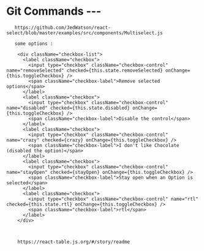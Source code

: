 # Git Commands  ---


       https://github.com/JedWatson/react-select/blob/master/examples/src/components/Multiselect.js

       some options :
       
        <div className="checkbox-list">
          <label className="checkbox">
            <input type="checkbox" className="checkbox-control" name="removeSelected" checked={this.state.removeSelected} onChange={this.toggleCheckbox} />
            <span className="checkbox-label">Remove selected options</span>
          </label>
          <label className="checkbox">
            <input type="checkbox" className="checkbox-control" name="disabled" checked={this.state.disabled} onChange={this.toggleCheckbox} />
            <span className="checkbox-label">Disable the control</span>
          </label>
          <label className="checkbox">
            <input type="checkbox" className="checkbox-control" name="crazy" checked={crazy} onChange={this.toggleCheckbox} />
            <span className="checkbox-label">I don't like Chocolate (disabled the option)</span>
          </label>
          <label className="checkbox">
            <input type="checkbox" className="checkbox-control" name="stayOpen" checked={stayOpen} onChange={this.toggleCheckbox} />
            <span className="checkbox-label">Stay open when an Option is selected</span>
          </label>
          <label className="checkbox">
            <input type="checkbox" className="checkbox-control" name="rtl" checked={this.state.rtl} onChange={this.toggleCheckbox} />
            <span className="checkbox-label">rtl</span>
          </label>
        </div>



        https://react-table.js.org/#/story/readme